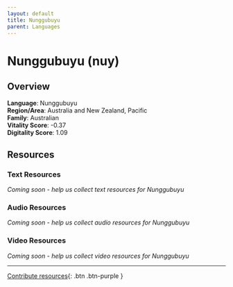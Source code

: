 ```yaml
---
layout: default
title: Nunggubuyu
parent: Languages
---
```


# Nunggubuyu (nuy)

## Overview

**Language**: Nunggubuyu  
**Region/Area**: Australia and New Zealand, Pacific  
**Family**: Australian  
**Vitality Score**: -0.37  
**Digitality Score**: 1.09  

## Resources

### Text Resources
*Coming soon - help us collect text resources for Nunggubuyu*

### Audio Resources
*Coming soon - help us collect audio resources for Nunggubuyu*

### Video Resources
*Coming soon - help us collect video resources for Nunggubuyu*

---

[Contribute resources](https://fairtrain.github.io/){: .btn .btn-purple }

